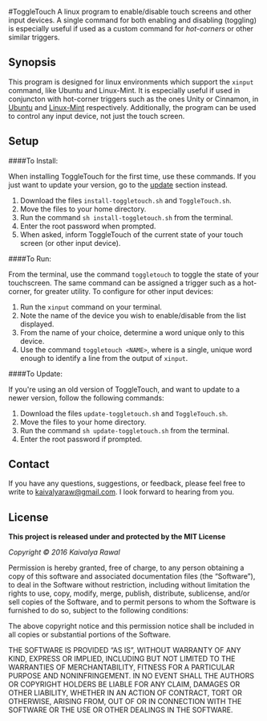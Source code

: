 #ToggleTouch
A linux program to enable/disable touch screens and other input devices. A single command for both enabling and disabling (toggling) is especially useful if used as a custom command for _hot-corners_ or other similar triggers.

## Synopsis

This program is designed for linux environments which support the `xinput` command, like Ubuntu and Linux-Mint. It is especially useful if used in conjuncton with hot-corner triggers such as the ones Unity or Cinnamon, in [Ubuntu](http://techgotcha.com/hot-corners-in-ubuntu/) and [Linux-Mint](http://www.zdnet.com/article/hands-on-with-mint-cinnamons-hot-corners/) respectively. Additionally, the program can be used to control any input device, not just the touch screen.

## Setup

####To Install:

When installing ToggleTouch for the first time, use these commands. If you just want to update your version, go to the [update](#to-update) section instead.

1. Download the files `install-toggletouch.sh` and `ToggleTouch.sh`.
2. Move the files to your home directory. 
3. Run the command `sh install-toggletouch.sh` from the terminal.
4. Enter the root password when prompted.
5. When asked, inform ToggleTouch of the current state of your touch screen (or other input device).

####To Run:

From the terminal, use the command `toggletouch` to toggle the state of your touchscreen. The same command can be assigned a trigger such as a hot-corner, for greater utility. To configure for other input devices:

1. Run the `xinput` command on your terminal.
2. Note the name of the device you wish to enable/disable from the list displayed.
3. From the name of your choice, determine a word unique only to this device.
3. Use the command `toggletouch <NAME>`, where _<Name>_ is a single, unique word enough to identify a line from the output of `xinput`.

####To Update:

If you're using an old version of ToggleTouch, and want to update to a newer version, follow the following commands:

1. Download the files `update-toggletouch.sh` and `ToggleTouch.sh`.
2. Move the files to your home directory. 
3. Run the command `sh update-toggletouch.sh` from the terminal.
4. Enter the root password if prompted.

## Contact

If you have any questions, suggestions, or feedback, please feel free to write to [kaivalyaraw@gmail.com](mailto:kaivalyaraw@gmail.com). I look forward to hearing from you.

## License

**This project is released under and protected by the MIT License**

_Copyright © 2016 Kaivalya Rawal_

Permission is hereby granted, free of charge, to any person
obtaining a copy of this software and associated documentation
files (the “Software”), to deal in the Software without
restriction, including without limitation the rights to use,
copy, modify, merge, publish, distribute, sublicense, and/or sell
copies of the Software, and to permit persons to whom the
Software is furnished to do so, subject to the following
conditions:

The above copyright notice and this permission notice shall be
included in all copies or substantial portions of the Software.

THE SOFTWARE IS PROVIDED “AS IS”, WITHOUT WARRANTY OF ANY KIND,
EXPRESS OR IMPLIED, INCLUDING BUT NOT LIMITED TO THE WARRANTIES
OF MERCHANTABILITY, FITNESS FOR A PARTICULAR PURPOSE AND
NONINFRINGEMENT. IN NO EVENT SHALL THE AUTHORS OR COPYRIGHT
HOLDERS BE LIABLE FOR ANY CLAIM, DAMAGES OR OTHER LIABILITY,
WHETHER IN AN ACTION OF CONTRACT, TORT OR OTHERWISE, ARISING
FROM, OUT OF OR IN CONNECTION WITH THE SOFTWARE OR THE USE OR
OTHER DEALINGS IN THE SOFTWARE.

